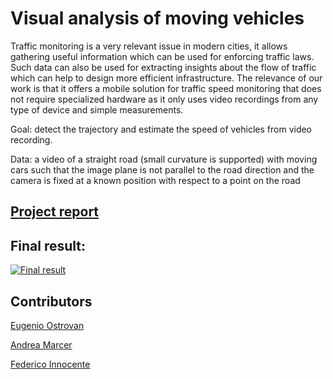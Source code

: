 # Visual analysis of moving vehicles
Traffic monitoring is a very relevant issue in modern cities, it allows
gathering useful information which can be used for enforcing traffic
laws. Such data can also be used for extracting insights about the flow
of traffic which can help to design more efficient infrastructure. The
relevance of our work is that it offers a mobile solution for traffic speed
monitoring that does not require specialized hardware as it only uses
video recordings from any type of device and simple measurements.

Goal: detect the trajectory and estimate the speed of vehicles from
video recording.

Data: a video of a straight road (small curvature is supported) with moving cars such that the image
plane is not parallel to the road direction and the camera is fixed at a
known position with respect to a point on the road

## [Project report](https://drive.google.com/file/d/1DelRDQvuz4j8TUCoUqCCtA75jZdULuAk/view?usp=sharing)

## Final result:
[![Final result](https://img.youtube.com/vi/tX1O7nYcmkg/0.jpg)](http://www.youtube.com/watch?v=tX1O7nYcmkg)

## Contributors
[Eugenio Ostrovan](https://github.com/lleugen)

[Andrea Marcer](https://github.com/AndreaMarcer)

[Federico Innocente](https://github.com/InnocenteFederico)
